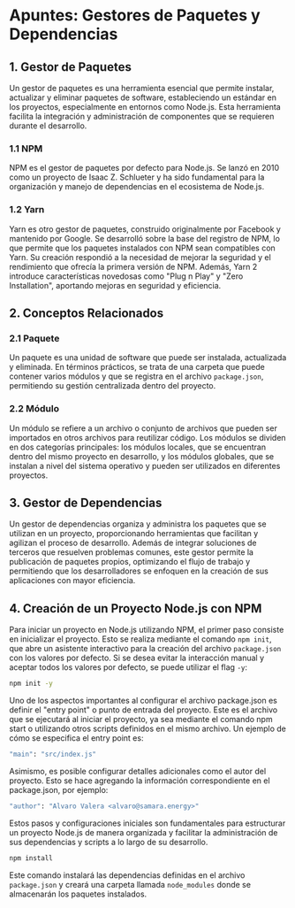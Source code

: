 # Apuntes: Gestores de Paquetes y Dependencias

## 1. Gestor de Paquetes

Un gestor de paquetes es una herramienta esencial que permite instalar, actualizar y eliminar paquetes de software, estableciendo un estándar en los proyectos, especialmente en entornos como Node.js. Esta herramienta facilita la integración y administración de componentes que se requieren durante el desarrollo.

### 1.1 NPM

NPM es el gestor de paquetes por defecto para Node.js. Se lanzó en 2010 como un proyecto de Isaac Z. Schlueter y ha sido fundamental para la organización y manejo de dependencias en el ecosistema de Node.js.

### 1.2 Yarn

Yarn es otro gestor de paquetes, construido originalmente por Facebook y mantenido por Google. Se desarrolló sobre la base del registro de NPM, lo que permite que los paquetes instalados con NPM sean compatibles con Yarn. Su creación respondió a la necesidad de mejorar la seguridad y el rendimiento que ofrecía la primera versión de NPM. Además, Yarn 2 introduce características novedosas como "Plug n Play" y "Zero Installation", aportando mejoras en seguridad y eficiencia.

## 2. Conceptos Relacionados

### 2.1 Paquete

Un paquete es una unidad de software que puede ser instalada, actualizada y eliminada. En términos prácticos, se trata de una carpeta que puede contener varios módulos y que se registra en el archivo `package.json`, permitiendo su gestión centralizada dentro del proyecto.

### 2.2 Módulo

Un módulo se refiere a un archivo o conjunto de archivos que pueden ser importados en otros archivos para reutilizar código. Los módulos se dividen en dos categorías principales: los módulos locales, que se encuentran dentro del mismo proyecto en desarrollo, y los módulos globales, que se instalan a nivel del sistema operativo y pueden ser utilizados en diferentes proyectos.

## 3. Gestor de Dependencias

Un gestor de dependencias organiza y administra los paquetes que se utilizan en un proyecto, proporcionando herramientas que facilitan y agilizan el proceso de desarrollo. Además de integrar soluciones de terceros que resuelven problemas comunes, este gestor permite la publicación de paquetes propios, optimizando el flujo de trabajo y permitiendo que los desarrolladores se enfoquen en la creación de sus aplicaciones con mayor eficiencia.

## 4. Creación de un Proyecto Node.js con NPM

Para iniciar un proyecto en Node.js utilizando NPM, el primer paso consiste en inicializar el proyecto. Esto se realiza mediante el comando `npm init`, que abre un asistente interactivo para la creación del archivo `package.json` con los valores por defecto. Si se desea evitar la interacción manual y aceptar todos los valores por defecto, se puede utilizar el flag `-y`:

```bash
npm init -y
```

Uno de los aspectos importantes al configurar el archivo package.json es definir el "entry point" o punto de entrada del proyecto. Este es el archivo que se ejecutará al iniciar el proyecto, ya sea mediante el comando npm start o utilizando otros scripts definidos en el mismo archivo. Un ejemplo de cómo se especifica el entry point es:

```bash
"main": "src/index.js"
```

Asimismo, es posible configurar detalles adicionales como el autor del proyecto. Esto se hace agregando la información correspondiente en el package.json, por ejemplo:

```bash
"author": "Alvaro Valera <alvaro@samara.energy>"
```

Estos pasos y configuraciones iniciales son fundamentales para estructurar un proyecto Node.js de manera organizada y facilitar la administración de sus dependencias y scripts a lo largo de su desarrollo.

```bash
npm install
```

Este comando instalará las dependencias definidas en el archivo `package.json` y creará una carpeta llamada `node_modules` donde se almacenarán los paquetes instalados.



